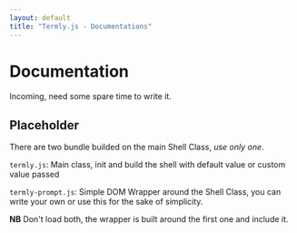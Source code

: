 ```yaml
---
layout: default
title: "Termly.js - Documentations"
---
```


# Documentation

Incoming, need some spare time to write it.

## Placeholder

There are two bundle builded on the main Shell Class, _use only one_.

`termly.js`: Main class, init and build the shell with default value or custom value passed

`termly-prompt.js`: Simple DOM Wrapper around the Shell Class, you can write your own or use this for the sake of simplicity.

__NB__ Don't load both, the wrapper is built around the first one and include it.

